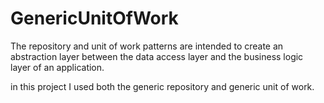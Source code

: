 # GenericUnitOfWork

The repository and unit of work patterns are intended to create an abstraction layer between the data access layer and the business logic layer of an application.

in this project I used both the generic repository and generic unit of work.
